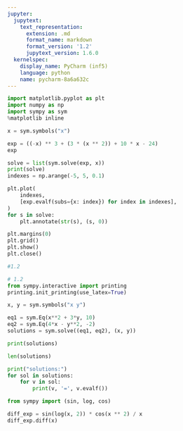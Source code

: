```yaml
---
jupyter:
  jupytext:
    text_representation:
      extension: .md
      format_name: markdown
      format_version: '1.2'
      jupytext_version: 1.6.0
  kernelspec:
    display_name: PyCharm (inf5)
    language: python
    name: pycharm-8a6a632c
---
```


```python pycharm={"name": "#%%\n"}
import matplotlib.pyplot as plt
import numpy as np
import sympy as sym
%matplotlib inline

x = sym.symbols("x")
```

```python pycharm={"name": "#%%\n"}
exp = ((-x) ** 3 + (3 * (x ** 2)) + 10 * x - 24)
exp

```

```python pycharm={"name": "#%%\n"}
solve = list(sym.solve(exp, x))
print(solve)
indexes = np.arange(-5, 5, 0.1)

plt.plot(
    indexes,
    [exp.evalf(subs={x: index}) for index in indexes],
)
for s in solve:
    plt.annotate(str(s), (s, 0))

plt.margins(0)
plt.grid()
plt.show()
plt.close()
```

```python pycharm={"name": "#%%\n"}
#1.2
```

```python pycharm={"name": "#%%\n"}
# 1.2
from sympy.interactive import printing
printing.init_printing(use_latex=True)

x, y = sym.symbols("x y")

eq1 = sym.Eq(x**2 + 3*y, 10)
eq2 = sym.Eq(4*x - y**2, -2)
solutions = sym.solve((eq1, eq2), (x, y))

print(solutions)

len(solutions)

print("solutions:")
for sol in solutions:
    for v in sol:
        print(v, '=', v.evalf())
```

```python pycharm={"name": "#%%\n"}
from sympy import (sin, log, cos)

diff_exp = sin(log(x, 2)) * cos(x ** 2) / x
diff_exp.diff(x)
```
